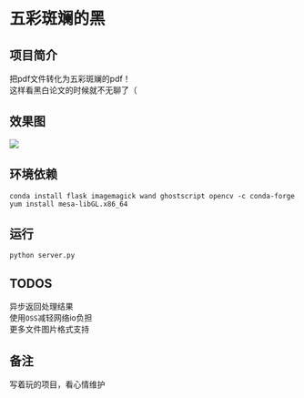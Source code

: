 #  五彩斑斓的黑

## 项目简介

把pdf文件转化为五彩斑斓的pdf！  
这样看黑白论文的时候就不无聊了（

## 效果图

![](https://github.com/Licsber/Colorful-Black/blob/master/example.jpg)

## 环境依赖

```
conda install flask imagemagick wand ghostscript opencv -c conda-forge
yum install mesa-libGL.x86_64
```

## 运行

```
python server.py
```

## TODOS

异步返回处理结果  
使用`OSS`减轻网络io负担  
更多文件图片格式支持

## 备注

写着玩的项目，看心情维护
